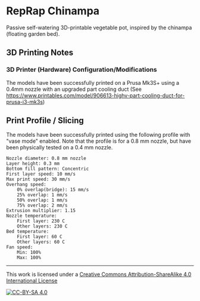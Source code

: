 # RepRap Chinampa

Passive self-watering 3D-printable vegetable pot, inspired by the chinampa (floating garden bed).

## 3D Printing Notes

### 3D Printer (Hardware) Configuration/Modifications

The models have been successfully printed on a Prusa Mk3S+ using a 0.4mm nozzle with an upgraded part cooling duct (See https://www.printables.com/model/906613-highv-part-cooling-duct-for-prusa-i3-mk3s)

## Print Profile / Slicing

The models have been successfully printed using the following profile with "vase mode" enabled. Note that the profile is for a 0.8 mm nozzle, but have been physically tested on a 0.4 mm nozzle.

    Nozzle diameter: 0.8 mm nozzle
    Layer height: 0.3 mm
    Bottom fill pattern: Concentric
    First layer speed: 10 mm/s
    Max print speed: 30 mm/s
    Overhang speed:
        0% overlap(bridge): 15 mm/s
        25% overlap: 1 mm/s
        50% overlap: 1 mm/s
        75% overlap: 2 mm/s
    Extrusion multiplier: 1.15
    Nozzle temperature:
        First layer: 230 C
        Other layers: 230 C
    Bed temperature:
        First layer: 60 C
        Other layers: 60 C
    Fan speed:
        Min: 100%
        Max: 100%

---
This work is licensed under a [Creative Commons Attribution-ShareAlike 4.0 International License](https://creativecommons.org/licenses/by-sa/4.0/)

[![CC-BY-SA 4.0](https://licensebuttons.net/l/by-sa/4.0/88x31.png)](https://creativecommons.org/licenses/by-sa/4.0/)
